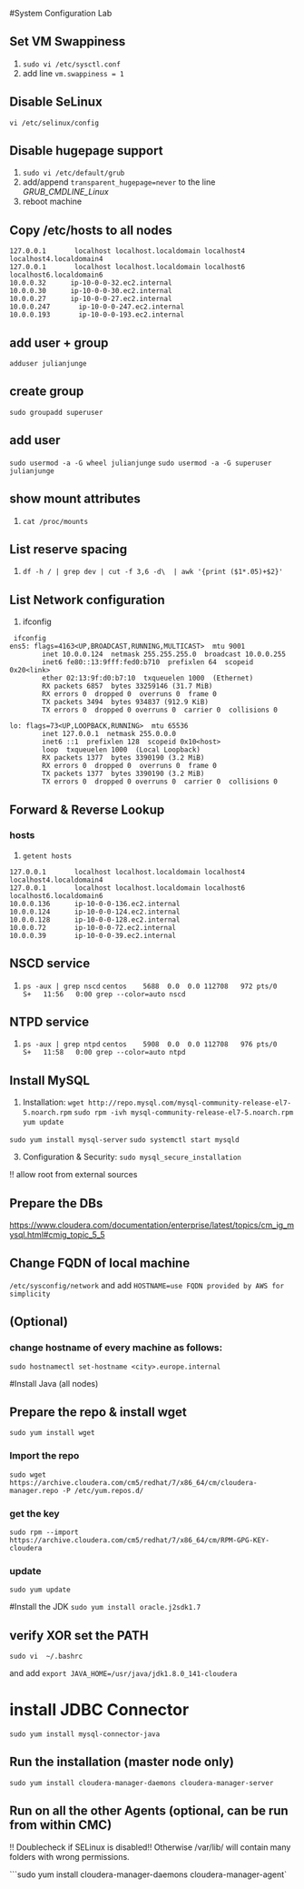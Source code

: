 #System Configuration Lab

## Set VM Swappiness

1. `sudo vi /etc/sysctl.conf`
2. add line `vm.swappiness = 1`

## Disable SeLinux

`vi /etc/selinux/config`

## Disable hugepage support
1. `sudo vi /etc/default/grub`
2. add/append `transparent_hugepage=never` to the line *GRUB_CMDLINE_Linux*
3. reboot machine

## Copy /etc/hosts to all nodes
```
127.0.0.1       localhost localhost.localdomain localhost4 localhost4.localdomain4
127.0.0.1       localhost localhost.localdomain localhost6 localhost6.localdomain6
10.0.0.32      ip-10-0-0-32.ec2.internal
10.0.0.30      ip-10-0-0-30.ec2.internal
10.0.0.27      ip-10-0-0-27.ec2.internal
10.0.0.247       ip-10-0-0-247.ec2.internal
10.0.0.193       ip-10-0-0-193.ec2.internal
``` 

## add user + group
`adduser julianjunge`

## create group
`sudo groupadd superuser`

## add user
`sudo usermod -a -G wheel julianjunge`
`sudo usermod -a -G superuser julianjunge`

## show mount attributes

1. `cat /proc/mounts`

## List reserve spacing 

1. `df -h / | grep dev | cut -f 3,6 -d\  | awk '{print ($1*.05)+$2}'`

## List Network configuration
1. ifconfig
```
 ifconfig
ens5: flags=4163<UP,BROADCAST,RUNNING,MULTICAST>  mtu 9001
        inet 10.0.0.124  netmask 255.255.255.0  broadcast 10.0.0.255
        inet6 fe80::13:9fff:fed0:b710  prefixlen 64  scopeid 0x20<link>
        ether 02:13:9f:d0:b7:10  txqueuelen 1000  (Ethernet)
        RX packets 6857  bytes 33259146 (31.7 MiB)
        RX errors 0  dropped 0  overruns 0  frame 0
        TX packets 3494  bytes 934837 (912.9 KiB)
        TX errors 0  dropped 0 overruns 0  carrier 0  collisions 0

lo: flags=73<UP,LOOPBACK,RUNNING>  mtu 65536
        inet 127.0.0.1  netmask 255.0.0.0
        inet6 ::1  prefixlen 128  scopeid 0x10<host>
        loop  txqueuelen 1000  (Local Loopback)
        RX packets 1377  bytes 3390190 (3.2 MiB)
        RX errors 0  dropped 0  overruns 0  frame 0
        TX packets 1377  bytes 3390190 (3.2 MiB)
        TX errors 0  dropped 0 overruns 0  carrier 0  collisions 0

```

## Forward & Reverse Lookup
### hosts
1. `getent hosts`
```
127.0.0.1       localhost localhost.localdomain localhost4 localhost4.localdomain4
127.0.0.1       localhost localhost.localdomain localhost6 localhost6.localdomain6
10.0.0.136      ip-10-0-0-136.ec2.internal
10.0.0.124      ip-10-0-0-124.ec2.internal
10.0.0.128      ip-10-0-0-128.ec2.internal
10.0.0.72       ip-10-0-0-72.ec2.internal
10.0.0.39       ip-10-0-0-39.ec2.internal
``` 

## NSCD service
1. `ps -aux | grep nscd`
    `centos    5688  0.0  0.0 112708   972 pts/0    S+   11:56   0:00 grep --color=auto nscd`

## NTPD service
1. `ps -aux | grep ntpd`
    `centos    5908  0.0  0.0 112708   976 pts/0    S+   11:58   0:00 grep --color=auto ntpd`

## Install MySQL

1. Installation:
`wget http://repo.mysql.com/mysql-community-release-el7-5.noarch.rpm`
`sudo rpm -ivh mysql-community-release-el7-5.noarch.rpm`
`yum update`

`sudo yum install mysql-server`
`sudo systemctl start mysqld`

3. Configuration & Security:
`sudo mysql_secure_installation`

!! allow root from external sources

## Prepare the DBs

https://www.cloudera.com/documentation/enterprise/latest/topics/cm_ig_mysql.html#cmig_topic_5_5


## Change FQDN of local machine
```/etc/sysconfig/network``` and add ```HOSTNAME=use FQDN provided by AWS for simplicity```

## (Optional)
### change hostname of every machine as follows:
```sudo hostnamectl set-hostname <city>.europe.internal```


#Install Java (all nodes)

## Prepare the repo & install wget
```sudo yum install wget```

### Import the repo
```sudo wget https://archive.cloudera.com/cm5/redhat/7/x86_64/cm/cloudera-manager.repo -P /etc/yum.repos.d/```

### get the key
```sudo rpm --import https://archive.cloudera.com/cm5/redhat/7/x86_64/cm/RPM-GPG-KEY-cloudera```

### update
```sudo yum update```

#Install the JDK
```sudo yum install oracle.j2sdk1.7```

## verify XOR set the PATH
```sudo vi  ~/.bashrc```

and add
```export JAVA_HOME=/usr/java/jdk1.8.0_141-cloudera```

# install JDBC Connector
```sudo yum install mysql-connector-java```

## Run the installation (master node only)
`sudo yum install cloudera-manager-daemons cloudera-manager-server`

## Run on all the other Agents (optional, can be run from within CMC)
!! Doublecheck if SELinux is disabled!! Otherwise /var/lib/ will contain many folders with wrong permissions.

```sudo yum install cloudera-manager-daemons cloudera-manager-agent`


